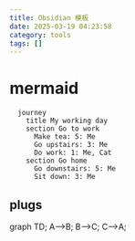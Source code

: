 ```yaml
---
title: Obsidian 模板
date: 2025-03-19 04:23:58
category: tools
tags: []
---
```


# mermaid

```mermaid
  journey
    title My working day
    section Go to work
      Make tea: 5: Me
      Go upstairs: 3: Me
      Do work: 1: Me, Cat
    section Go home
      Go downstairs: 5: Me
      Sit down: 3: Me
```

## plugs


   <div class="mermaid">
     graph TD;
         A-->B;
         B-->C;
         C-->A;
   </div>